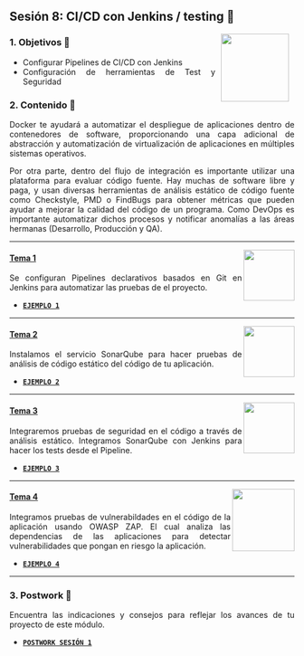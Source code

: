 ## Sesión 8: CI/CD con Jenkins / testing 🤖

<img src="../images/android-kotlin.png" align="right" height="120" hspace="10">
<div style="text-align: justify;">

### 1. Objetivos :dart: 

- Configurar Pipelines de CI/CD con Jenkins
- Configuración de herramientas de Test y Seguridad

### 2. Contenido :blue_book:

Docker te ayudará a automatizar el despliegue de aplicaciones dentro de contenedores de software, proporcionando una capa adicional de abstracción y automatización de virtualización de aplicaciones en múltiples sistemas operativos. 

Por otra parte, dentro del flujo de integración es importante utilizar una plataforma para evaluar código fuente. Hay muchas de software libre y paga, y usan diversas herramientas de análisis estático de código fuente como Checkstyle, PMD o FindBugs para obtener métricas que pueden ayudar a mejorar la calidad del código de un programa. Como DevOps es importante automatizar dichos procesos y notificar anomalías a las áreas hermanas (Desarrollo, Producción y QA).

---

<img src="images/tools.png" align="right" height="90"> 

#### <ins>Tema 1</ins>

Se configuran Pipelines declarativos basados en Git en Jenkins para automatizar las pruebas de el proyecto.

- [**`EJEMPLO 1`**](./Ejemplo-01)

---

<img src="images/structure.png" align="right" height="90"> 

#### <ins>Tema 2</ins>

Instalamos el servicio SonarQube para hacer pruebas de análisis de código estático del código de tu aplicación.

- [**`EJEMPLO 2`**](./Ejemplo-02)

---

<img src="images/emulator.jpg" align="right" height="90"> 

#### <ins>Tema 3</ins>

Integraremos pruebas de seguridad en el código a través de análisis estático. Integramos SonarQube con Jenkins para hacer los tests desde el Pipeline.

- [**`EJEMPLO 3`**](./Ejemplo-03)

---

<img src="images/chaomi.png" align="right" height="110"> 

#### <ins>Tema 4</ins>

Integramos pruebas de vulnerabildades en el código de la aplicación usando OWASP ZAP. El cual analiza las dependencias de las aplicaciones
para detectar vulnerabilidades que pongan en riesgo la aplicación.

- [**`EJEMPLO 4`**](./Ejemplo-04)

---

### 3. Postwork :memo:

Encuentra las indicaciones y consejos para reflejar los avances de tu proyecto de este módulo.

- [**`POSTWORK SESIÓN 1`**](./Postwork/)